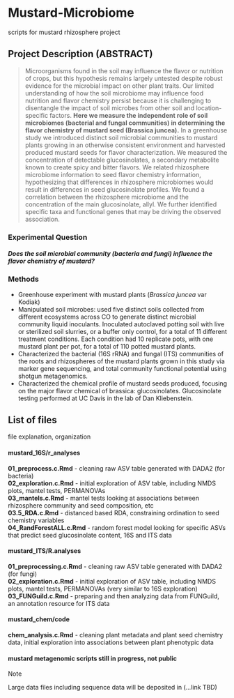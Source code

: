 # Mustard-Microbiome
scripts for mustard rhizosphere project

## Project Description (ABSTRACT)

>Microorganisms found in the soil may influence the flavor or nutrition of crops, but this hypothesis remains largely untested despite robust evidence for the microbial impact on other plant traits. Our limited understanding of how the soil microbiome may influence food nutrition and flavor chemistry persist because it is challenging to disentangle the impact of soil microbes from other soil and location-specific factors. **Here we measure the independent role of soil microbiomes (bacterial and fungal communities) in determining the flavor chemistry of mustard seed (Brassica juncea).** In a greenhouse study we introduced distinct soil microbial communities to mustard plants growing in an otherwise consistent environment and harvested produced mustard seeds for flavor characterization. We measured the concentration of detectable glucosinolates, a secondary metabolite known to create spicy and bitter flavors. We related rhizosphere microbiome information to seed flavor chemistry information, hypothesizing that differences in rhizosphere microbiomes would result in differences in seed glucosinolate profiles. We found a correlation between the rhizosphere microbiome and the concentration of the main glucosinolate, allyl. We further identified specific taxa and functional genes that may be driving the observed association.

### Experimental Question
#### *Does the soil microbial community (bacteria and fungi) influence the flavor chemistry of mustard?*

### Methods
- Greenhouse experiment with mustard plants (_Brassica juncea_ var Kodiak)  
- Manipulated soil microbes: used five distinct soils collected from different ecosystems across CO to generate distinct microbial community liquid inoculants. Inoculated autoclaved potting soil with live or sterilized soil slurries, or a buffer only control, for a total of 11 different treatment conditions. Each condition had 10 replicate pots, with one mustard plant per pot, for a total of 110 potted mustard plants.   
- Characterized the bacterial (16S rRNA) and fungal (ITS) communities of the roots and rhizospheres of the mustard plants grown in this study via marker gene sequencing, and total community functional potential using shotgun metagenomics.  
- Characterized the chemical profile of mustard seeds produced, focusing on the major flavor chemical of brassica: glucosinolates. Glucosinolate testing performed at UC Davis in the lab of Dan Kliebenstein. 

## List of files
file explanation, organization

#### mustard_16S/r_analyses
**01_preprocess.c.Rmd** - cleaning raw ASV table generated with DADA2 (for bacteria)  
**02_exploration.c.Rmd** - initial exploration of ASV table, including NMDS plots, mantel tests, PERMANOVAs  
**03_mantels.c.Rmd** - mantel tests looking at associations between rhizosphere community and seed composition, etc  
**03.5_RDA.c.Rmd** - distanced based RDA, constraining ordination to seed chemistry variables  
**04_RandForestALL.c.Rmd** - random forest model looking for specific ASVs that predict seed glucosinolate content, 16S and ITS data


#### mustard_ITS/R.analyses
**01_preprocessing.c.Rmd** - cleaning raw ASV table generated with DADA2 (for fungi)  
**02_exploration.c.Rmd** - initial exploration of ASV table, including NMDS plots, mantel tests, PERMANOVAs (very similar to 16S exploration)  
**03_FUNGuild.c.Rmd** - preparing and then analyzing data from FUNGuild, an annotation resource for ITS data   

#### mustard_chem/code
**chem_analysis.c.Rmd** - cleaning plant metadata and plant seed chemistry data, initial exploration into associations between plant phenotypic data

#### mustard metagenomic scripts still in progress, not public

>[!NOTE]
>Large data files including sequence data will be deposited in (...link TBD)

